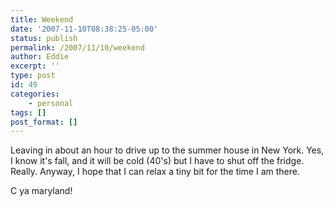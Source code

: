 ```yaml
---
title: Weekend
date: '2007-11-10T08:38:25-05:00'
status: publish
permalink: /2007/11/10/weekend
author: Eddie
excerpt: ''
type: post
id: 49
categories:
    - personal
tags: []
post_format: []
---
```

Leaving in about an hour to drive up to the summer house in New York. Yes, I know it's fall, and it will be cold (40's) but I have to shut off the fridge. Really. Anyway, I hope that I can relax a tiny bit for the time I am there.

C ya maryland!